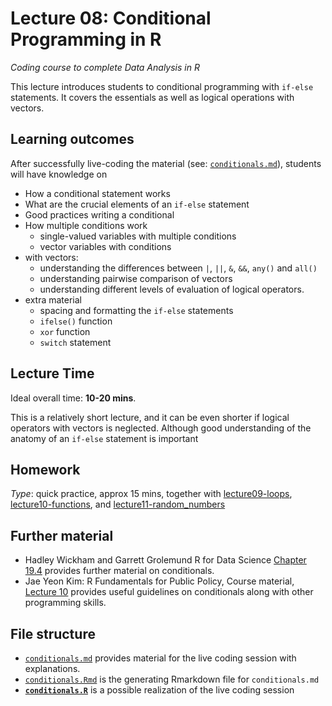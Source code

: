 # Lecture 08: Conditional Programming in R
*Coding course to complete Data Analysis in R*

This lecture introduces students to conditional programming with `if-else` statements. It covers the essentials as well as logical operations with vectors.


## Learning outcomes
After successfully live-coding the material (see: [`conditionals.md`](https://github.com/gabors-data-analysis/da-coding-rstats/blob/main/lecture08-conditionals/conditionals.md)), students will have knowledge on

- How a conditional statement works
- What are the crucial elements of an `if-else` statement
- Good practices writing a conditional
- How multiple conditions work
  - single-valued variables with multiple conditions
  - vector variables with conditions
- with vectors:
  - understanding the differences between `|`, `||`, `&`, `&&`, `any()` and `all()`
  - understanding pairwise comparison of vectors
  - understanding different levels of evaluation of logical operators.
- extra material
  - spacing and formatting the `if-else` statements
  - `ifelse()` function
  - `xor` function
  - `switch` statement 

## Lecture Time

Ideal overall time: **10-20 mins**.

This is a relatively short lecture, and it can be even shorter if logical operators with vectors is neglected. Although good understanding of the anatomy of an `if-else` statement is important

## Homework

*Type*: quick practice, approx 15 mins, together with [lecture09-loops](https://github.com/gabors-data-analysis/da-coding-rstats/edit/main/lecture09-loops), [lecture10-functions](https://github.com/gabors-data-analysis/da-coding-rstats/edit/main/lecture10-functions), and [lecture11-random_numbers](https://github.com/gabors-data-analysis/da-coding-rstats/edit/main/lecture11-random_numbers)

## Further material

  - Hadley Wickham and Garrett Grolemund R for Data Science [Chapter 19.4](https://r4ds.had.co.nz/functions.html) provides further material on conditionals.
  - Jae Yeon Kim: R Fundamentals for Public Policy, Course material, [Lecture 10](https://github.com/KDIS-DSPPM/r-fundamentals/blob/main/lecture_notes/10_functional_programming.Rmd) provides useful guidelines on conditionals along with other programming skills.


## File structure
  
  - [`conditionals.md`](https://github.com/gabors-data-analysis/da-coding-rstats/blob/main/lecture08-conditionals/conditionals.md) provides material for the live coding session with explanations.
  - [`conditionals.Rmd`](https://github.com/gabors-data-analysis/da-coding-rstats/blob/main/lecture08-conditionals/conditionals.Rmd) is the generating Rmarkdown file for `conditionals.md`
  - **[`conditionals.R`](https://github.com/gabors-data-analysis/da-coding-rstats/blob/main/lecture08-conditionals/conditionals.R)** is a possible realization of the live coding session
